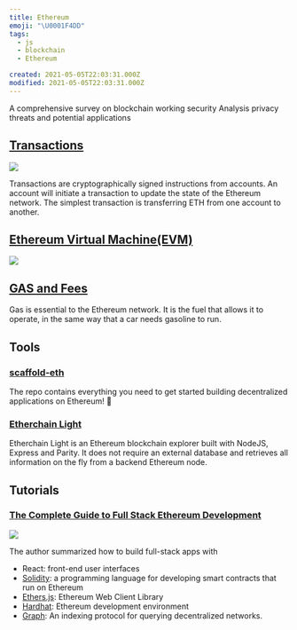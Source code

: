 ```yaml
---
title: Ethereum
emoji: "\U0001F4DD"
tags:
  - js
  - blockchain
  - Ethereum

created: 2021-05-05T22:03:31.000Z
modified: 2021-05-05T22:03:31.000Z
---
```


A comprehensive survey on blockchain working security
Analysis privacy threats and potential applications

## [Transactions](https://ethereum.org/en/developers/docs/transactions/)

![](https://d33wubrfki0l68.cloudfront.net/d2eeb3431cc8832d9ff342a82ea5b7fa3fa3c682/7e21d/static/570dedb843948d6bef5e21a6769d5c35/302a4/tx.png)

Transactions are cryptographically signed instructions from accounts. An account will initiate a transaction to update the state of the Ethereum network. The simplest transaction is transferring ETH from one account to another.

## [Ethereum Virtual Machine(EVM)](https://ethereum.org/en/developers/docs/evm/)

![](https://d33wubrfki0l68.cloudfront.net/1e28992f5356f5cbe6a6cd4ae55afb567603ef5d/b91ce/static/e8aca8381c7b3b40c44bf8882d4ab930/302a4/evm.png)

## [GAS and Fees](https://ethereum.org/en/developers/docs/gas/)

Gas is essential to the Ethereum network. It is the fuel that allows it to operate, in the same way that a car needs gasoline to run.

## Tools

### [scaffold-eth](https://github.com/austintgriffith/scaffold-eth)

The repo contains everything you need to get started building decentralized applications on Ethereum! 🚀

### [Etherchain Light](https://github.com/gobitfly/etherchain-light)

Etherchain Light is an Ethereum blockchain explorer built with NodeJS, Express and Parity. It does not require an external database and retrieves all information on the fly from a backend Ethereum node.

## Tutorials

### [The Complete Guide to Full Stack Ethereum Development](https://dev.to/dabit3/the-complete-guide-to-full-stack-ethereum-development-3j13)

![](https://res.cloudinary.com/practicaldev/image/fetch/s--J6E3hgSB--/c_imagga_scale,f_auto,fl_progressive,h_420,q_auto,w_1000/https://dev-to-uploads.s3.amazonaws.com/uploads/articles/fxq0yu3jd7qw35itdxii.jpg)

The author summarized how to build full-stack apps with

- React: front-end user interfaces
- [Solidity](https://soliditylang.org/): a programming language for developing smart contracts that run on Ethereum
- [Ethers.js](https://docs.ethers.io/): Ethereum Web Client Library
- [Hardhat](https://hardhat.org/): Ethereum development environment
- [Graph](https://thegraph.com/): An indexing protocol for querying decentralized networks.
